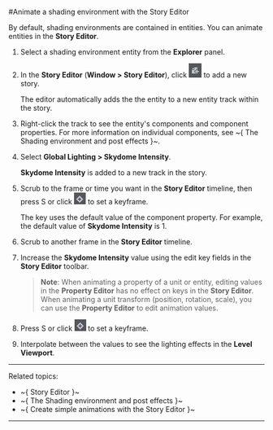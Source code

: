#Animate a shading environment with the Story Editor

By default, shading environments are contained in entities. You can animate entities in the **Story Editor**.

1. Select a shading environment entity from the **Explorer** panel.

2. In the **Story Editor** (**Window > Story Editor**), click ![](../images/icon_storyEd_addNew.png) to add a new story.

	The editor automatically adds the the entity to a new entity track within the story.

3. Right-click the track to see the entity's components and component properties. For more information on individual components, see ~{ The Shading environment and post effects }~.

4. Select **Global Lighting > Skydome Intensity**.

	**Skydome Intensity** is added to a new track in the story.

5. Scrub to the frame or time you want in the **Story Editor** timeline, then press S or click ![](../images/icon_storyEd_addkey.png) to set a keyframe.

	The key uses the default value of the component property. For example, the default value of **Skydome Intensity** is 1.

6.  Scrub to another frame in the **Story Editor** timeline.

7.  Increase the **Skydome Intensity** value using the edit key fields in the **Story Editor** toolbar.

    > **Note**: When animating a property of a unit or entity, editing values in the **Property Editor** has no effect on keys in the **Story Editor**. When animating a unit transform (position, rotation, scale), you can use the **Property Editor** to edit animation values.

8.  Press S or click ![](../images/icon_storyEd_addkey.png) to set a keyframe.

9.  Interpolate between the values to see the lighting effects in the **Level Viewport**.

---
Related topics:
-	~{ Story Editor }~
-	~{ The Shading environment and post effects }~
-	~{ Create simple animations with the Story Editor }~
---
